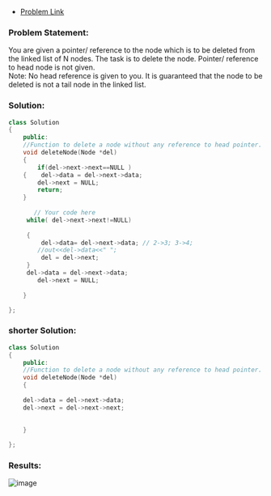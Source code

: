 - [Problem Link](https://practice.geeksforgeeks.org/problems/delete-without-head-pointer/1?page=1&category%5B%5D=Linked%20List&category%5B%5D=Stack&sortBy=submissions)  

### Problem Statement:  
You are given a pointer/ reference to the node which is to be deleted from the linked list of N nodes. The task is to delete the node. Pointer/ reference to head node is not given.     
Note: No head reference is given to you. It is guaranteed that the node to be deleted is not a tail node in the linked list.


### Solution: 

```cpp
class Solution
{
    public:
    //Function to delete a node without any reference to head pointer.
    void deleteNode(Node *del)
    {
        if(del->next->next==NULL )
    {    del->data = del->next->data;
        del->next = NULL;
        return;
    }
    
       // Your code here
     while( del->next->next!=NULL)
     
     {
         del->data= del->next->data; // 2->3; 3->4;
        //out<<del->data<<" ";
         del = del->next;
     }
     del->data = del->next->data;
        del->next = NULL;
    
    }

};
```

### shorter Solution:  


```cpp
class Solution
{
    public:
    //Function to delete a node without any reference to head pointer.
    void deleteNode(Node *del)
    {
       
    del->data = del->next->data;
    del->next = del->next->next;
     
   
    }

};
```



### Results:  

![image](https://user-images.githubusercontent.com/64036955/187132051-ca63e172-7b20-4ff6-8439-3eaa1aadefc2.png)
